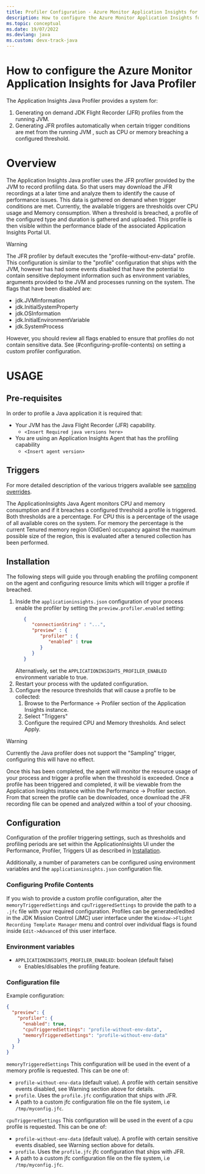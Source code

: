 ```yaml
---
title: Profiler Configuration - Azure Monitor Application Insights for Java
description: How to configure the Azure Monitor Application Insights for Java Profiler
ms.topic: conceptual
ms.date: 19/07/2022
ms.devlang: java
ms.custom: devx-track-java
---
```


# How to configure the Azure Monitor Application Insights for Java Profiler

The Application Insights Java Profiler provides a system for:

1. Generating on demand JDK Flight Recorder (JFR) profiles from the running JVM.
2. Generating JFR profiles automatically when certain trigger conditions are met from the running JVM
   , such as CPU or memory breaching a configured threshold.

# Overview

The Application Insights Java profiler uses the JFR profiler provided by the JVM to record profiling
data. So that users may download the JFR recordings at a later time and analyze them to identify
the cause of performance issues. This data is gathered on demand when trigger conditions are met.
Currently, the available triggers are thresholds over CPU usage and Memory consumption. When a
threshold is breached, a profile of the configured type and duration is gathered and uploaded. This
profile is then visible within the performance blade of the associated Application Insights Portal
UI.

> [!WARNING]
> The JFR profiler by default executes the "profile-without-env-data" profile. This configuration is
> similar to the "profile" configuration that ships with the JVM, however has had some events disabled
> that have the potential to contain sensitive deployment information such as environment variables,
> arguments provided to the JVM and processes running on the system. The flags that have been disabled
> are:
>
> - jdk.JVMInformation
> - jdk.InitialSystemProperty
> - jdk.OSInformation
> - jdk.InitialEnvironmentVariable
> - jdk.SystemProcess
>
> However, you should review all flags enabled to ensure that profiles do not contain sensitive data.
> See (#configuring-profile-contents) on setting a custom profiler configuration.

# USAGE

## Pre-requisites

In order to profile a Java application it is required that:

- Your JVM has the Java Flight Recorder (JFR) capability.
    - `<Insert Required java versions here>`
- You are using an Application Insights Agent that has the profiling capability
    - `<Insert agent version>`

## Triggers

For more detailed description of the various triggers available
see [sampling overrides](../profiler/profiler-overview.md).

The ApplicationInsights Java Agent
monitors CPU and memory consumption and if it breaches a configured threshold a profile is triggered.
Both thresholds are a percentage. For CPU this is a percentage of the usage of all available
cores on the system. For memory the percentage is the current Tenured memory region (OldGen) occupancy
against the maximum possible size of the region, this is evaluated after a tenured collection has been performed.

## Installation

The following steps will guide you through enabling the profiling component on the agent and
configuring resource limits which will trigger a profile if breached.

1. Inside the `applicationinsights.json` configuration of your process enable the profiler by
   setting the `preview.profiler.enabled` setting:
   ```json
      {
         "connectionString" : "...",
         "preview" : {
            "profiler" : {
               "enabled" : true
            }
         }
      }
   ```
   Alternatively, set the `APPLICATIONINSIGHTS_PROFILER_ENABLED` environment variable to true.
2. Restart your process with the updated configuration.
3. Configure the resource thresholds that will cause a profile to be collected:
    1. Browse to the Performance -> Profiler section of the Application Insights instance.
    2. Select "Triggers"
    3. Configure the required CPU and Memory thresholds. And select Apply.

> [!WARNING]
> Currently the Java profiler does not support the "Sampling" trigger, configuring this will have no effect.

Once this has been completed, the agent will monitor the resource usage of your process and
trigger a profile when the threshold is exceeded. Once a profile has been triggered and completed, it will be
viewable from the
Application Insights instance within the Performance -> Profiler section. From that screen the
profile can be downloaded, once download the JFR recording file can be opened and analyzed within a
tool of your choosing.

## Configuration

Configuration of the profiler triggering settings, such as thresholds and profiling periods are set
within the ApplicationInsights UI under the Performance, Profiler, Triggers UI as
described in [Installation](#Installation).

Additionally, a number of parameters can be configured using environment variables and the
`applicationinsights.json` configuration file.

### Configuring Profile Contents

If you wish to provide a custom profile configuration, alter the `memoryTriggeredSettings`
and `cpuTriggeredSettings` to provide the path to a `.jfc` file with your required configuration.
Profiles can be generated/edited in the JDK Mission Control (JMC) user
interface under the `Window->Flight Recording Template Manager` menu and control over individual
flags is found inside `Edit->Advanced` of this user interface.

### Environment variables

- `APPLICATIONINSIGHTS_PROFILER_ENABLED`: boolean (default false)
    - Enables/disables the profiling feature.

### Configuration file

Example configuration:

```json
{
  "preview": {
    "profiler": {
      "enabled": true,
      "cpuTriggeredSettings": "profile-without-env-data",
      "memoryTriggeredSettings": "profile-without-env-data"
    }
  }
}

```

`memoryTriggeredSettings` This configuration will be used in the event of a memory profile is
requested. This can be one of:

- `profile-without-env-data` (default value). A profile with certain sensitive events disabled, see
  Warning section above for details.
- `profile`. Uses the `profile.jfc` configuration that ships with JFR.
- A path to a custom jfc configuration file on the file system, i.e `/tmp/myconfig.jfc`.

`cpuTriggeredSettings` This configuration will be used in the event of a cpu profile is requested.
This can be one of:

- `profile-without-env-data` (default value). A profile with certain sensitive events disabled, see
  Warning section above for details.
- `profile`. Uses the `profile.jfc` jfc configuration that ships with JFR.
- A path to a custom jfc configuration file on the file system, i.e `/tmp/myconfig.jfc`.
